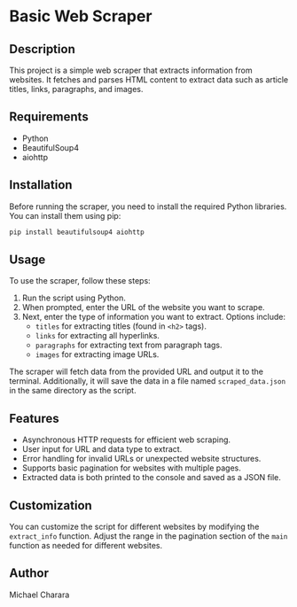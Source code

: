 # Basic Web Scraper

## Description
This project is a simple web scraper that extracts information from websites. It fetches and parses HTML content to extract data such as article titles, links, paragraphs, and images.

## Requirements
- Python
- BeautifulSoup4
- aiohttp

## Installation
Before running the scraper, you need to install the required Python libraries. You can install them using pip:
```bash
pip install beautifulsoup4 aiohttp
```

## Usage
To use the scraper, follow these steps:
1. Run the script using Python.
2. When prompted, enter the URL of the website you want to scrape.
3. Next, enter the type of information you want to extract. Options include:
   - `titles` for extracting titles (found in `<h2>` tags).
   - `links` for extracting all hyperlinks.
   - `paragraphs` for extracting text from paragraph tags.
   - `images` for extracting image URLs.

The scraper will fetch data from the provided URL and output it to the terminal. Additionally, it will save the data in a file named `scraped_data.json` in the same directory as the script.

## Features
- Asynchronous HTTP requests for efficient web scraping.
- User input for URL and data type to extract.
- Error handling for invalid URLs or unexpected website structures.
- Supports basic pagination for websites with multiple pages.
- Extracted data is both printed to the console and saved as a JSON file.

## Customization
You can customize the script for different websites by modifying the `extract_info` function. Adjust the range in the pagination section of the `main` function as needed for different websites.

## Author
Michael Charara